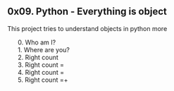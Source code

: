 <h2>0x09. Python - Everything is object</h2>
<p> This project tries to understand objects in python more</p>
<ul style= "list-style-type: none;">
<li>0. Who am I?</li>
<li>1. Where are you?</li>
<li>2. Right count</li>
<li>3. Right count =</li>
<li>4. Right count = </li>
<li>5. Right count =+</li>
</ul>
